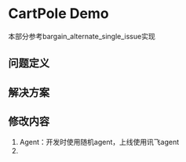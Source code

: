 # CartPole Demo

本部分参考bargain_alternate_single_issue实现

## 问题定义

## 解决方案

## 修改内容

1. Agent：开发时使用随机agent，上线使用讯飞agent
2.

